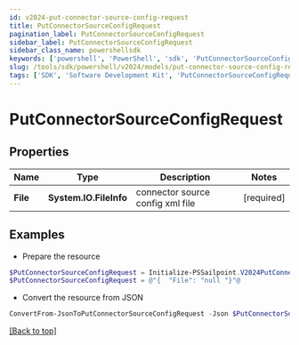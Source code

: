 ```yaml
---
id: v2024-put-connector-source-config-request
title: PutConnectorSourceConfigRequest
pagination_label: PutConnectorSourceConfigRequest
sidebar_label: PutConnectorSourceConfigRequest
sidebar_class_name: powershellsdk
keywords: ['powershell', 'PowerShell', 'sdk', 'PutConnectorSourceConfigRequest', 'V2024PutConnectorSourceConfigRequest'] 
slug: /tools/sdk/powershell/v2024/models/put-connector-source-config-request
tags: ['SDK', 'Software Development Kit', 'PutConnectorSourceConfigRequest', 'V2024PutConnectorSourceConfigRequest']
---
```



# PutConnectorSourceConfigRequest

## Properties

Name | Type | Description | Notes
------------ | ------------- | ------------- | -------------
**File** | **System.IO.FileInfo** | connector source config xml file | [required]

## Examples

- Prepare the resource
```powershell
$PutConnectorSourceConfigRequest = Initialize-PSSailpoint.V2024PutConnectorSourceConfigRequest  -File null
$PutConnectorSourceConfigRequest = @"{  "File": "null "}"@
```

- Convert the resource from JSON
```powershell
ConvertFrom-JsonToPutConnectorSourceConfigRequest -Json $PutConnectorSourceConfigRequest
```


[[Back to top]](#) 

